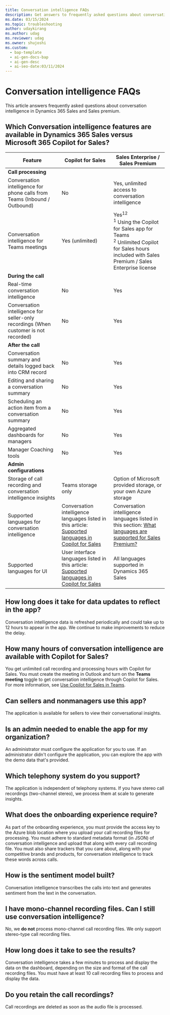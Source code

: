 ```yaml
---
title: Conversation intelligence FAQs
description: Get answers to frequently asked questions about conversation intelligence.
ms.date: 03/15/2024
ms.topic: troubleshooting
author: udaykirang
ms.author: udag
ms.reviewer: udag
ms.owner: shujoshi
ms.custom:
  - bap-template
  - ai-gen-docs-bap
  - ai-gen-desc
  - ai-seo-date:03/11/2024
---
```


# Conversation intelligence FAQs

This article answers frequently asked questions about conversation intelligence in Dynamics 365 Sales and Sales premium.

## Which Conversation intelligence features are available in Dynamics 365 Sales versus Microsoft 365 Copilot for Sales?  

|Feature  | Copilot for Sales  |Sales Enterprise / Sales Premium  |
|---------|---------|---------|
| **Call processing**   |    |    |
|Conversation intelligence for phone calls from Teams (Inbound / Outbound)     |  No       | Yes, unlimited access to conversation intelligence  |
|Conversation intelligence for Teams meetings     | Yes (unlimited)        |  Yes<sup>12</sup> <br><sup>1</sup> Using the Copilot for Sales app for Teams <br> <sup>2</sup> Unlimited Copilot for Sales hours included with Sales Premium / Sales Enterprise license        |
| **During the call**   |    |
|Real-time conversation intelligence     |    No       |    Yes     |
|Conversation intelligence for seller-only recordings (When customer is not recorded)     |   No      |   Yes      |
| **After the call**   |    |
|Conversation summary and details logged back into CRM record     |   No      |   Yes      |
|Editing and sharing a conversation summary     |   No      |   Yes      |
|Scheduling an action item from a conversation summary    |   No      |   Yes      |
|Aggregated dashboards for managers    |   No      |   Yes      |
|Manager Coaching tools     |   No      |   Yes      |
| **Admin configurations**   |    |
|Storage of call recording and conversation intelligence insights    |   Teams storage only      |   Option of Microsoft provided storage, or your own Azure storage       |
|Supported languages for conversation intelligence      |    Conversation intelligence languages listed in this article: [Supported languages in Copilot for Sales](/viva/sales/supported-languages)|   Conversation intelligence languages listed in this section: [What languages are supported for Sales Premium?](faq-region-language.md#what-languages-are-supported-for-sales-premium-features)       |
|Supported languages for UI      |   User interface languages listed in this article: [Supported languages in Copilot for Sales](/viva/sales/supported-languages)|   All languages supported in Dynamics 365 Sales       |

## How long does it take for data updates to reflect in the app?

Conversation intelligence data is refreshed periodically and could take up to 12 hours to appear in the app. We continue to make improvements to reduce the delay.

## How many hours of conversation intelligence are available with Copilot for Sales?

You get unlimited call recording and processing hours with Copilot for Sales. You must create the meeting in Outlook and turn on the **Teams meeting** toggle to get conversation intelligence through Copilot for Sales. For more information, see [Use Copilot for Sales in Teams](https://support.microsoft.com/topic/use-viva-sales-in-teams-04286b82-bdf8-4e37-94ce-be1943b2d6ea).  

## Can sellers and nonmanagers use this app?

The application is available for sellers to view their conversational insights.

## Is an admin needed to enable the app for my organization?

An administrator must configure the application for you to use. If an administrator didn't configure the application, you can explore the app with the demo data that's provided.

## Which telephony system do you support?

The application is independent of telephony systems. If you have stereo call recordings (two-channel stereo), we process them at scale to generate insights​.

## What does the onboarding experience require?​

As part of the onboarding experience, you must provide the access key to the Azure blob location where you upload your call recording files for processing. You must adhere to standard metadata format (in JSON) of conversation intelligence and upload that along with every call recording file. You must also share trackers that you care about, along with your competitive brands and products, for conversation intelligence to track these words across calls.

## How is the sentiment model built?

Conversation intelligence transcribes the calls into text and generates sentiment from the text in the conversation.

## I have mono-channel recording files. Can I still use conversation intelligence?

No, we **do not** process mono-channel call recording files. We only support stereo-type call recording files.

## How long does it take to see the results?

Conversation intelligence takes a few minutes to process and display the data on the dashboard, depending on the size and format of the call recording files. You must have at least 10 call recording files to process and display the data.

## Do you retain the call recordings?

Call recordings are deleted as soon as the audio file is processed​.

